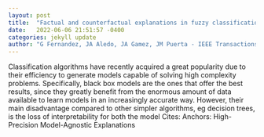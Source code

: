 ```yaml
---
layout: post
title:  "Factual and counterfactual explanations in fuzzy classification trees"
date:   2022-06-06 21:51:57 -0400
categories: jekyll update
author: "G Fernandez, JA Aledo, JA Gamez, JM Puerta - IEEE Transactions on Fuzzy Systems, 2022"
---
```

Classification algorithms have recently acquired a great popularity due to their efficiency to generate models capable of solving high complexity problems. Specifically, black box models are the ones that offer the best results, since they greatly benefit from the enormous amount of data available to learn models in an increasingly accurate way. However, their main disadvantage compared to other simpler algorithms, eg decision trees, is the loss of interpretability for both the model  Cites: Anchors: High-Precision Model-Agnostic Explanations